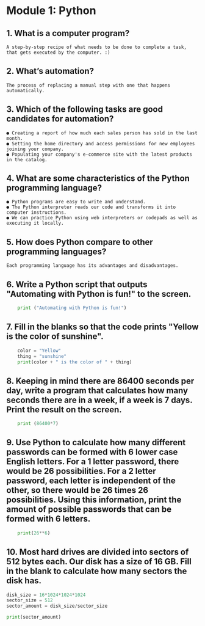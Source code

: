 # Module 1: Python

## 1. What is a computer program?
    A step-by-step recipe of what needs to be done to complete a task, that gets executed by the computer. :) 

## 2. What’s automation?
    The process of replacing a manual step with one that happens automatically.

## 3. Which of the following tasks are good candidates for automation?
    ● Creating a report of how much each sales person has sold in the last month.
    ● Setting the home directory and access permissions for new employees joining your company.
    ● Populating your company's e-commerce site with the latest products in the catalog.

## 4. What are some characteristics of the Python programming language?
    ● Python programs are easy to write and understand.
    ● The Python interpreter reads our code and transforms it into computer instructions.
    ● We can practice Python using web interpreters or codepads as well as executing it locally. 

## 5. How does Python compare to other programming languages?
    Each programming language has its advantages and disadvantages.

## 6. Write a Python script that outputs "Automating with Python is fun!" to the screen.
```python
    print ("Automating with Python is fun!")
```
## 7. Fill in the blanks so that the code prints "Yellow is the color of sunshine".
```python
    color = "Yellow"
    thing = "sunshine"
    print(color + " is the color of " + thing)
```

## 8. Keeping in mind there are 86400 seconds per day, write a program that calculates how many seconds there are in a week, if a week is 7 days.  Print the result on the screen.
```python
    print (86400*7)
```

## 9. Use Python to calculate how many different passwords can be formed with 6 lower case English letters.  For a 1 letter password, there would be 26 possibilities.  For a 2 letter password, each letter is independent of the other, so there would be 26 times 26 possibilities.  Using this information, print the amount of possible passwords that can be formed with 6 letters.
```python
    print(26**6)
```
## 10. Most hard drives are divided into sectors of 512 bytes each. Our disk has a size of 16 GB. Fill in the blank to calculate how many sectors the disk has.
```python
disk_size = 16*1024*1024*1024
sector_size = 512
sector_amount = disk_size/sector_size

print(sector_amount)
```
